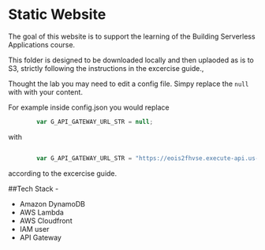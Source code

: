 
# Static Website

The goal of this website is to support the learning of the Building Serverless Applications course.

This folder is designed to be downloaded locally and then uplaoded as is to S3, strictly following the instructions in the excercise guide.,


Thought the lab you may need to edit a config file. Simpy replace the `null` with with your content.

For example inside config.json you would replace

```JavaScript
		var G_API_GATEWAY_URL_STR = null;
```

with

```JavaScript

		var G_API_GATEWAY_URL_STR = "https://eois2fhvse.execute-api.us-east-1.amazonaws.com/test"
```
according to the excercise guide.

##Tech Stack -

* Amazon DynamoDB
* AWS Lambda
* AWS Cloudfront
* IAM user
* API Gateway
